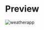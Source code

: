 # Preview
![weatherapp](https://user-images.githubusercontent.com/49324541/199105229-e4dc0261-c5ce-47e4-a329-dcb2b1e7e432.png)
